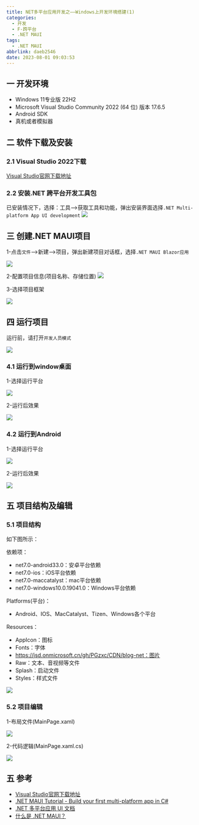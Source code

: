 ```yaml
---
title: NET多平台应用开发之——Windows上开发环境搭建(1)
categories:
  - 开发
  - F-跨平台
  - .NET MAUI
tags:
  - .NET MAUI
abbrlink: daeb2546
date: 2023-08-01 09:03:53
---
```

## 一 开发环境

* Windows 11专业版 22H2
* Microsoft Visual Studio Community 2022 (64 位)  版本 17.6.5
* Android SDK
* 真机或者模拟器

<!--more-->

## 二  软件下载及安装

### 2.1  Visual Studio 2022下载

[Visual Studio官网下载地址](https://visualstudio.microsoft.com/zh-hans/)

### 2.2 安装.NET 跨平台开发工具包

已安装情况下，选择：工具——>获取工具和功能，弹出安装界面选择`.NET Multi-platform App UI development`
![][01]

## 三 创建.NET MAUI项目

1-点击`文件`——>新建——>项目，弹出新建项目对话框，选择`.NET MAUI Blazor应用`

![][02]

2-配置项目信息(项目名称、存储位置)
![][03]

3-选择项目框架

![][04]

## 四 运行项目

运行前，请打开`开发人员模式`

![][05]

### 4.1 运行到window桌面

1-选择运行平台

![][06]

2-运行后效果

![][07]

### 4.2 运行到Android

1-选择运行平台

![][08]

2-运行后效果

![][09]
## 五 项目结构及编辑

### 5.1 项目结构

如下图所示：

依赖项：

* net7.0-android33.0：安卓平台依赖
* net7.0-ios：iOS平台依赖
* net7.0-maccatalyst：mac平台依赖
* net7.0-windows10.0.19041.0：Windows平台依赖

Platforms(平台)：

* Android、IOS、MacCatalyst、Tizen、Windows各个平台

Resources：

* AppIcon：图标
* Fonts：字体
* https://jsd.onmicrosoft.cn/gh/PGzxc/CDN/blog-net：图片
* Raw：文本、音视频等文件
* Splash：启动文件
* Styles：样式文件

![][10]

### 5.2 项目编辑

1-布局文件(MainPage.xaml)

![][11]

2-代码逻辑(MainPage.xaml.cs)

![][12]


## 五 参考

* [Visual Studio官网下载地址](https://visualstudio.microsoft.com/zh-hans/)
* [.NET MAUI Tutorial - Build your first multi-platform app in C#](https://dotnet.microsoft.com/en-us/learn/maui/first-app-tutorial/intro)
* [.NET 多平台应用 UI 文档](https://learn.microsoft.com/zh-cn/dotnet/maui/?WT.mc_id=dotnet-35129-website)
* [什么是 .NET MAUI？](https://learn.microsoft.com/zh-cn/dotnet/maui/what-is-maui)


[01]:https://jsd.onmicrosoft.cn/gh/PGzxc/CDN/blog-net/net-maui-install-choice-01.png
[02]:https://jsd.onmicrosoft.cn/gh/PGzxc/CDN/blog-net/net-maui-create-maui-app-01.png
[03]:https://jsd.onmicrosoft.cn/gh/PGzxc/CDN/blog-net/net-maui-create-app-config-01.png
[04]:https://jsd.onmicrosoft.cn/gh/PGzxc/CDN/blog-net/net-maui-create-app-struct-01.png
[05]:https://jsd.onmicrosoft.cn/gh/PGzxc/CDN/blog-net/net-maui-pravacy-open-01.png
[06]:https://jsd.onmicrosoft.cn/gh/PGzxc/CDN/blog-net/net-maui-run-windows-config-01.png
[07]:https://jsd.onmicrosoft.cn/gh/PGzxc/CDN/blog-net/net-maui-run-windows-view-01.png
[08]:https://jsd.onmicrosoft.cn/gh/PGzxc/CDN/blog-net/net-maui-run-android-config-01.png
[09]:https://jsd.onmicrosoft.cn/gh/PGzxc/CDN/blog-net/net-maui-run-android-view-01.png
[10]:https://jsd.onmicrosoft.cn/gh/PGzxc/CDN/blog-net/net-maui-project-struct-01.png
[11]:https://jsd.onmicrosoft.cn/gh/PGzxc/CDN/blog-net/net-maui-layout-view-01.png
[12]:https://jsd.onmicrosoft.cn/gh/PGzxc/CDN/blog-net/net-maui-code-view-01.png